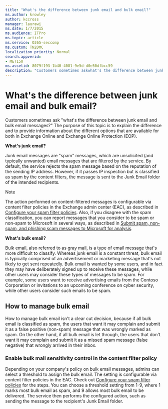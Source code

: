 ```yaml
---
title: "What's the difference between junk email and bulk email?"
ms.author: krowley
author: kccross
manager: laurawi
ms.date: 1/7/2015
ms.audience: ITPro
ms.topic: article
ms.service: O365-seccomp
ms.custom: TN2DMC
localization_priority: Normal
search.appverid:
- MET150
ms.assetid: 8079f193-1b40-4081-9e5d-d0e50dfbcc59
description: "Customers sometimes askwhat's the difference between junk email and bulk email messages?The purpose of this topic is to explain the difference and to provide information about the different options that are available for both in Exchange Online and Exchange Online Protection (EOP)."
---
```


# What's the difference between junk email and bulk email?

Customers sometimes ask "what's the difference between junk email and bulk email messages?" The purpose of this topic is to explain the difference and to provide information about the different options that are available for both in Exchange Online and Exchange Online Protection (EOP).
  
 **What's junk email?**
  
Junk email messages are "spam" messages, which are unsolicited (and typically unwanted) email messages that are filtered by the service. By default, the service rejects the spam message based on the reputation of the sending IP address. However, if it passes IP inspection but is classified as spam by the content filters, the message is sent to the Junk Email folder of the intended recipients. 
  
> [!NOTE]
> The action performed on content-filtered messages is configurable via content filter policies in the Exchange admin center (EAC), as described in [Configure your spam filter policies](configure-your-spam-filter-policies.md). Also, if you disagree with the spam classification, you can report messages that you consider to be spam or non-spam to Microsoft in several ways, as described in [Submit spam, non-spam, and phishing scam messages to Microsoft for analysis](submit-spam-non-spam-and-phishing-scam-messages-to-microsoft-for-analysis.md). 
  
 **What's bulk email?**
  
Bulk email, also referred to as gray mail, is a type of email message that's more difficult to classify. Whereas junk email is a constant threat, bulk email is typically comprised of an advertisement or marketing message that's not likely to get sent repeatedly. Bulk email is wanted by some users, and in fact they may have deliberately signed up to receive these messages, while other users may consider these types of messages to be spam. For example, some users want to receive advertising emails from the Contoso Corporation or invitations to an upcoming conference on cyber security, while other users consider such emails to be spam.
  
## How to manage bulk email

How to manage bulk email isn't a clear cut decision, because if all bulk email is classified as spam, the users that want it may complain and submit it as a false positive (non-spam) message that was wrongly marked as spam. On the other hand, if all bulk email is let through, the users that don't want it may complain and submit it as a missed spam message (false negative) that wrongly arrived in their inbox.
  
### Enable bulk mail sensitivity control in the content filter policy

Depending on your company's policy on bulk email messages, admins can select a threshold to assign the bulk email. The setting is configurable via content filter policies in the EAC. Check out [Configure your spam filter policies](configure-your-spam-filter-policies.md) for the steps. You can choose a threshold setting from 1-9, where 1 marks most bulk email as spam, and 9 allows most bulk email to be delivered. The service then performs the configured action, such as sending the message to the recipient's Junk Email folder. 
  


